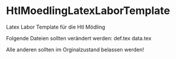 # HtlMoedlingLatexLaborTemplate
Latex Labor Template für die Htl Mödling

Folgende Dateien sollten verändert werden:
def.tex
data.tex

Alle anderen sollten im Orginalzustand belassen werden!